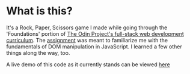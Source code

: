 # What is this? 

It's a Rock, Paper, Scissors game I made while going through the 'Foundations' portion of [The Odin Project's full-stack web development curriculum](https://www.theodinproject.com/paths). The [assignment](https://www.theodinproject.com/lessons/foundations-revisiting-rock-paper-scissors) was meant to familiarize me with the fundamentals of DOM manipulation in JavaScript. I learned a few other things along the way, too.

A live demo of this code as it currently stands can be viewed [here]()
